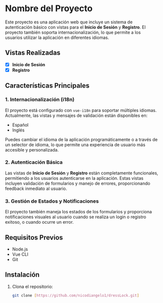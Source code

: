 # Nombre del Proyecto

Este proyecto es una aplicación web que incluye un sistema de autenticación básico con vistas para el **Inicio de Sesión** y **Registro**. El proyecto también soporta internacionalización, lo que permite a los usuarios utilizar la aplicación en diferentes idiomas.

## Vistas Realizadas

- [x] **Inicio de Sesión**
- [x] **Registro**

## Características Principales

### 1. Internacionalización (i18n)

El proyecto está configurado con `vue-i18n` para soportar múltiples idiomas. Actualmente, las vistas y mensajes de validación están disponibles en:

- Español
- Inglés

Puedes cambiar el idioma de la aplicación programáticamente o a través de un selector de idioma, lo que permite una experiencia de usuario más accesible y personalizada.

### 2. Autenticación Básica

Las vistas de **Inicio de Sesión** y **Registro** están completamente funcionales, permitiendo a los usuarios autenticarse en la aplicación. Estas vistas incluyen validación de formularios y manejo de errores, proporcionando feedback inmediato al usuario.

### 3. Gestión de Estados y Notificaciones

El proyecto también maneja los estados de los formularios y proporciona notificaciones visuales al usuario cuando se realiza un login o registro exitoso, o cuando ocurre un error.

## Requisitos Previos

- Node.js
- Vue CLI
- Git

## Instalación

1. Clona el repositorio:

   ```bash
   git clone [https://github.com/nicodiangelo1/dressLock.git]
